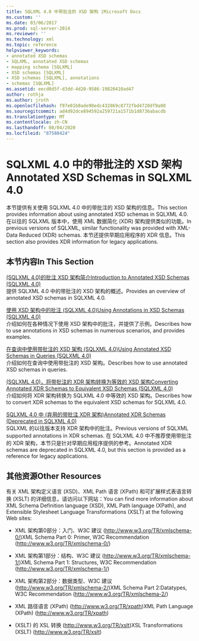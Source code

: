 ```yaml
---
title: SQLXML 4.0 中带批注的 XSD 架构 |Microsoft Docs
ms.custom: ''
ms.date: 03/06/2017
ms.prod: sql-server-2014
ms.reviewer: ''
ms.technology: xml
ms.topic: reference
helpviewer_keywords:
- annotated XSD schemas
- SQLXML, annotated XSD schemas
- mapping schema [SQLXML]
- XSD schemas [SQLXML]
- XSD schemas [SQLXML], annotations
- schemas [SQLXML]
ms.assetid: eecd0d5f-d3dd-4d20-9586-19820410ad47
author: rothja
ms.author: jroth
ms.openlocfilehash: f97e01b0ade98edc432869c8772fbd4720df9a08
ms.sourcegitcommit: ad4d92dce894592a259721a1571b1d8736abacdb
ms.translationtype: MT
ms.contentlocale: zh-CN
ms.lasthandoff: 08/04/2020
ms.locfileid: "87588424"
---
```

# <a name="annotated-xsd-schemas-in-sqlxml-40"></a><span data-ttu-id="c8294-102">SQLXML 4.0 中的带批注的 XSD 架构</span><span class="sxs-lookup"><span data-stu-id="c8294-102">Annotated XSD Schemas in SQLXML 4.0</span></span>
  <span data-ttu-id="c8294-103">本节提供有关使用 SQLXML 4.0 中的带批注的 XSD 架构的信息。</span><span class="sxs-lookup"><span data-stu-id="c8294-103">This section provides information about using annotated XSD schemas in SQLXML 4.0.</span></span> <span data-ttu-id="c8294-104">在以往的 SQLXML 版本中，使用 XML 数据简化 (XDR) 架构提供类似的功能。</span><span class="sxs-lookup"><span data-stu-id="c8294-104">In previous versions of SQLXML, similar functionality was provided with XML-Data Reduced (XDR) schemas.</span></span> <span data-ttu-id="c8294-105">本节还提供早期应用程序的 XDR 信息。</span><span class="sxs-lookup"><span data-stu-id="c8294-105">This section also provides XDR information for legacy applications.</span></span>  
  
## <a name="in-this-section"></a><span data-ttu-id="c8294-106">本节内容</span><span class="sxs-lookup"><span data-stu-id="c8294-106">In This Section</span></span>  
 [<span data-ttu-id="c8294-107">&#40;SQLXML 4.0&#41;的批注 XSD 架构简介</span><span class="sxs-lookup"><span data-stu-id="c8294-107">Introduction to Annotated XSD Schemas &#40;SQLXML 4.0&#41;</span></span>](introduction-to-annotated-xsd-schemas-sqlxml-4-0.md)  
 <span data-ttu-id="c8294-108">提供 SQLXML 4.0 中的带批注的 XSD 架构的概述。</span><span class="sxs-lookup"><span data-stu-id="c8294-108">Provides an overview of annotated XSD schemas in SQLXML 4.0.</span></span>  
  
 [<span data-ttu-id="c8294-109">使用 XSD 架构中的批注 &#40;SQLXML 4.0&#41;</span><span class="sxs-lookup"><span data-stu-id="c8294-109">Using Annotations in XSD Schemas &#40;SQLXML 4.0&#41;</span></span>](../../sqlxml-annotated-xsd-schemas-using/using-annotations-in-xsd-schemas-sqlxml-4-0.md)  
 <span data-ttu-id="c8294-110">介绍如何在各种情况下使用 XSD 架构中的批注，并提供了示例。</span><span class="sxs-lookup"><span data-stu-id="c8294-110">Describes how to use annotations in XSD schemas in numerous scenarios, and provides examples.</span></span>  
  
 [<span data-ttu-id="c8294-111">在查询中使用带批注的 XSD 架构 &#40;SQLXML 4.0&#41;</span><span class="sxs-lookup"><span data-stu-id="c8294-111">Using Annotated XSD Schemas in Queries &#40;SQLXML 4.0&#41;</span></span>](using-annotated-xsd-schemas-in-queries-sqlxml-4-0.md)  
 <span data-ttu-id="c8294-112">介绍如何在查询中使用带批注的 XSD 架构。</span><span class="sxs-lookup"><span data-stu-id="c8294-112">Describes how to use annotated XSD schemas in queries.</span></span>  
  
 [<span data-ttu-id="c8294-113">&#40;SQLXML 4.0&#41;，将带批注的 XDR 架构转换为等效的 XSD 架构</span><span class="sxs-lookup"><span data-stu-id="c8294-113">Converting Annotated XDR Schemas to Equivalent XSD Schemas &#40;SQLXML 4.0&#41;</span></span>](converting-annotated-xdr-schemas-to-equivalent-xsd-schemas-sqlxml-4-0.md)  
 <span data-ttu-id="c8294-114">介绍如何将 XDR 架构转换为 SQLXML 4.0 中等效的 XSD 架构。</span><span class="sxs-lookup"><span data-stu-id="c8294-114">Describes how to convert XDR schemas to the equivalent XSD schemas for SQLXML 4.0.</span></span>  
  
 [<span data-ttu-id="c8294-115">SQLXML 4.0 中 &#40;弃用的带批注 XDR 架构&#41;</span><span class="sxs-lookup"><span data-stu-id="c8294-115">Annotated XDR Schemas &#40;Deprecated in SQLXML 4.0&#41;</span></span>](annotated-xdr-schemas-deprecated-in-sqlxml-4-0.md)  
 <span data-ttu-id="c8294-116">SQLXML 的以往版本支持 XDR 架构中的批注。</span><span class="sxs-lookup"><span data-stu-id="c8294-116">Previous versions of SQLXML supported annotations in XDR schemas.</span></span> <span data-ttu-id="c8294-117">在 SQLXML 4.0 中不推荐使用带批注的 XDR 架构，本节只是针对早期应用程序提供的参考。</span><span class="sxs-lookup"><span data-stu-id="c8294-117">Annotated XDR schemas are deprecated in SQLXML 4.0, but this section is provided as a reference for legacy applications.</span></span>  
  
## <a name="other-resources"></a><span data-ttu-id="c8294-118">其他资源</span><span class="sxs-lookup"><span data-stu-id="c8294-118">Other Resources</span></span>  
 <span data-ttu-id="c8294-119">有关 XML 架构定义语言 (XSD)、XML Path 语言 (XPath) 和可扩展样式表语言转换 (XSLT) 的详细信息，请访问以下网站：</span><span class="sxs-lookup"><span data-stu-id="c8294-119">You can find more information about XML Schema Definition language (XSD), XML Path language (XPath), and Extensible Stylesheet Language Transformations (XSLT) at the following Web sites:</span></span>  
  
-   <span data-ttu-id="c8294-120">XML 架构第0部分：入门、W3C 建议 (http://www.w3.org/TR/xmlschema-0/)</span><span class="sxs-lookup"><span data-stu-id="c8294-120">XML Schema Part 0: Primer, W3C Recommendation (http://www.w3.org/TR/xmlschema-0/)</span></span>  
  
-   <span data-ttu-id="c8294-121">XML 架构第1部分：结构、W3C 建议 (http://www.w3.org/TR/xmlschema-1/)</span><span class="sxs-lookup"><span data-stu-id="c8294-121">XML Schema Part 1: Structures, W3C Recommendation (http://www.w3.org/TR/xmlschema-1/)</span></span>  
  
-   <span data-ttu-id="c8294-122">XML 架构第2部分：数据类型、W3C 建议 (http://www.w3.org/TR/xmlschema-2/)</span><span class="sxs-lookup"><span data-stu-id="c8294-122">XML Schema Part 2:Datatypes, W3C Recommendation (http://www.w3.org/TR/xmlschema-2/)</span></span>  
  
-   <span data-ttu-id="c8294-123">XML 路径语言 (XPath)  (http://www.w3.org/TR/xpath)</span><span class="sxs-lookup"><span data-stu-id="c8294-123">XML Path Language (XPath) (http://www.w3.org/TR/xpath)</span></span>  
  
-   <span data-ttu-id="c8294-124"> (XSLT) 的 XSL 转换 (http://www.w3.org/TR/xslt)</span><span class="sxs-lookup"><span data-stu-id="c8294-124">XSL Transformations (XSLT) (http://www.w3.org/TR/xslt)</span></span>  
  
  
